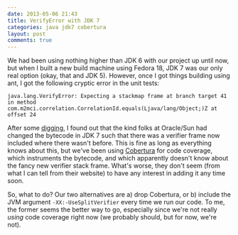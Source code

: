 ```yaml
---
date: 2013-05-06 21:43  
title: VerifyError with JDK 7  
categories: java jdk7 cobertura  
layout: post
comments: true
---
```

We had been using nothing higher than JDK 6 with our project up until now, but when I built a new build machine using Fedora 18, JDK 7 was our only real option (okay, that and JDK 5). However, once I got things building using ant, I got the following cryptic error in the unit tests:

    java.lang.VerifyError: Expecting a stackmap frame at branch target 41 in method com.m2mci.correlation.CorrelationId.equals(Ljava/lang/Object;)Z at offset 24

After some [digging](http://www.javacraft.org/2012/07/cobertura-with-jdk7.html), I found out that the kind folks at Oracle/Sun had changed the bytecode in JDK 7 such that there was a verifier frame now included where there wasn't before. This is fine as long as everything knows about this, but we've been using [Cobertura](http://cobertura.sourceforge.net/) for code coverage, which instruments the bytecode, and which apparently doesn't know about the fancy new verifier stack frame. What's worse, they don't seem (from what I can tell from their website) to have any interest in adding it any time soon.

So, what to do? Our two alternatives are a) drop Cobertura, or b) include the JVM argument ``-XX:-UseSplitVerifier`` every time we run our code. To me, the former seems the better way to go, especially since we're not really _using_ code coverage right now (we probably should, but for now, we're not).
